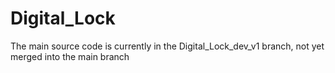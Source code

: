 # Digital_Lock

The main source code is currently in the Digital_Lock_dev_v1 branch, not yet merged into the main branch
